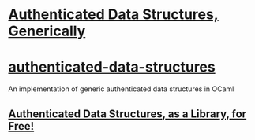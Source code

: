 # [Authenticated Data Structures, Generically](http://soc1024.ece.illinois.edu/gpads/)



# [authenticated-data-structures](https://github.com/bobatkey/authenticated-data-structures)

An implementation of generic authenticated data structures in OCaml

## [Authenticated Data Structures, as a Library, for Free!](https://bentnib.org/posts/2016-04-12-authenticated-data-structures-as-a-library.html)